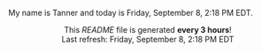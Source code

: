 My name is Tanner and today is Friday, September 8, 2:18 PM EDT.

<p align="center">This <i>README</i> file is generated <b>every 3 hours</b>!</br>Last refresh: Friday, September 8, 2:18 PM EDT<br /></p>
